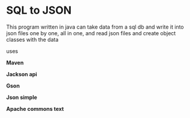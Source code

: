 # SQL to JSON

This program written in java can take data from a sql db and write it into json files one by one, all in one, and read json files and create object classes with the data


uses

**Maven**

**Jackson api**

**Gson**

**Json simple**

**Apache commons text**
